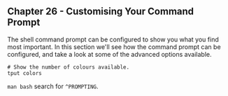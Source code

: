 ## Chapter 26 - Customising Your Command Prompt

The shell command prompt can be configured to show you what you find most important. In this section we'll see how the command prompt can be configured, and take a look at some of the advanced options available.

```
# Show the number of colours available.
tput colors
```

`man bash` search for `^PROMPTING`.
